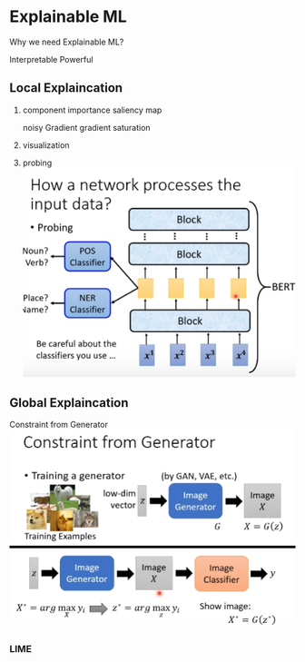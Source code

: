 # Explainable ML
Why we need Explainable ML?

Interpretable Powerful
## Local Explaincation
1. component importance
   saliency map
   
   noisy Gradient
   gradient saturation

2. visualization
3. probing
   ![](img/probing.PNG)

## Global Explaincation
Constraint from Generator
![](img/confromgen.PNG)

### LIME